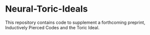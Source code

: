# Neural-Toric-Ideals

This repository contains code to supplement a forthcoming preprint, Inductively Pierced Codes and the Toric Ideal. 
